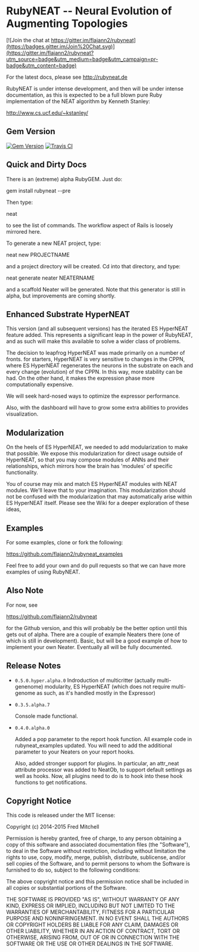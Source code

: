 # RubyNEAT -- Neural Evolution of Augmenting Topologies

[![Join the chat at https://gitter.im/flajann2/rubyneat](https://badges.gitter.im/Join%20Chat.svg)](https://gitter.im/flajann2/rubyneat?utm_source=badge&utm_medium=badge&utm_campaign=pr-badge&utm_content=badge)

For the latest docs, please see http://rubyneat.de

RubyNEAT is under intense development, and then will be under intense documentation, as this is
expected to be a full blown pure Ruby implementation of the NEAT algorithm by Kenneth Stanley:

http://www.cs.ucf.edu/~kstanley/


## Gem Version
[![Gem Version](https://badge.fury.io/rb/rubyneat.png)](https://badge.fury.io/rb/rubyneat)
[![Travis CI](https://travis-ci.org/flajann2/rubyneat.svg?branch=hyper)](https://travis-ci.org/flajann2/rubyneat)

## Quick and Dirty Docs

There is an (extreme) alpha RubyGEM. Just do:

 gem install rubyneat --pre

Then type:

  neat

to see the list of commands. The workflow aspect of Rails is loosely mirrored here.

To generate a new NEAT project, type:

  neat new PROJECTNAME

and a project directory will be created. Cd into that directory, and type:

  neat generate neater NEATERNAME

and a scaffold Neater will be generated. Note that this generator is still
in alpha, but improvements are coming shortly.

## Enhanced Substrate HyperNEAT

This version (and all subsequent versions) has the iterated ES HyperNEAT feature
added. This represents a significant leap in the power of RubyNEAT, and
as such will make this available to solve a wider class of problems.

The decision to leapfrog HyperNEAT was made primarily on a number of fronts.
for starters, HyperNEAT is very sensitive to changes in the CPPN, where
ES HyperNEAT regenerates the neurons in the substrate on each and every
change (evolution) of the CPPN. In this way, more stability can be had. On
the other hand, it makes the expression phase more computationally expensive.

We will seek hard-nosed ways to optimize the expressor performance.

Also, with the dashboard will have to grow some extra abilities to provides
visualization.

## Modularization

On the heels of ES HyperNEAT, we needed to add modularization to make that
possible. We expose this modularization for direct usage outside of HyperNEAT,
so that you may compose modules of ANNs and their relationships, which mirrors
how the brain has 'modules' of specific functionality.

You of course may mix and match ES HyperNEAT modules with NEAT modules. We'll
leave that to your imagination. This modularization should not be confused with
the modularization that may automatically arise within ES HyperNEAT itself.
Please see the Wiki for a deeper exploration of these ideas,

## Examples

For some examples, clone or fork the following:

<https://github.com/flajann2/rubyneat_examples>

Feel free to add your own and do pull requests so that
we can have more examples of using RubyNEAT.

## Also Note

For now, see

<https://github.com/flajann2/rubyneat>

for the Github version, and this will probably be the better option until this
gets out of alpha. There are a couple of example Neaters there (one of which is
still in development). Basic, but will be a good example of how to implement your own
Neater. Eventually all will be fully documented.

## Release Notes
* `0.5.0.hyper.alpha.0`
    Indroduction of multicritter (actually multi-genenome) modularity, 
    ES HyperNEAT (which does not require multi-genome as such, as
    it's handled mostly in the Expressor)
    
* `0.3.5.alpha.7`

    Console made functional.

* `0.4.0.alpha.0`

    Added a pop parameter to the report hook function. All example
    code in rubyneat_examples updated. You will need to add the additional
    parameter to your Neaters on your report hooks.
    
    Also, added stronger support for plugins. In particular, an attr_neat
    attribute processor was added to NeatOb, to support default settings
    as well as hooks. Now, all plugins need to do is to hook into these
    hook functions to get notifications.

## Copyright Notice

This code is released under the MIT license:

Copyright (c) 2014-2015 Fred Mitchell

Permission is hereby granted, free of charge, to any person obtaining a copy
of this software and associated documentation files (the "Software"), to deal
in the Software without restriction, including without limitation the rights
to use, copy, modify, merge, publish, distribute, sublicense, and/or sell
copies of the Software, and to permit persons to whom the Software is
furnished to do so, subject to the following conditions:

The above copyright notice and this permission notice shall be included in
all copies or substantial portions of the Software.

THE SOFTWARE IS PROVIDED "AS IS", WITHOUT WARRANTY OF ANY KIND, EXPRESS OR
IMPLIED, INCLUDING BUT NOT LIMITED TO THE WARRANTIES OF MERCHANTABILITY,
FITNESS FOR A PARTICULAR PURPOSE AND NONINFRINGEMENT. IN NO EVENT SHALL THE
AUTHORS OR COPYRIGHT HOLDERS BE LIABLE FOR ANY CLAIM, DAMAGES OR OTHER
LIABILITY, WHETHER IN AN ACTION OF CONTRACT, TORT OR OTHERWISE, ARISING FROM,
OUT OF OR IN CONNECTION WITH THE SOFTWARE OR THE USE OR OTHER DEALINGS IN
THE SOFTWARE.


